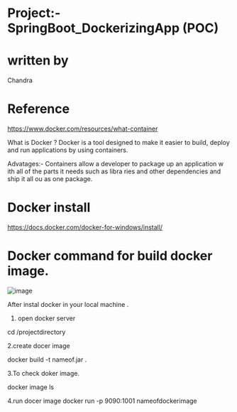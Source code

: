 # Project:- SpringBoot_DockerizingApp (POC)
# written by 
Chandra

# Reference
https://www.docker.com/resources/what-container


What is Docker ?
Docker is a tool designed to make it easier to build, deploy and run applications by using containers.

Advatages:-
Containers allow a developer to package up an application w ith all of the parts it needs such as libra ries and other dependencies and ship it all ou	as one package.

# Docker install
https://docs.docker.com/docker-for-windows/install/

# Docker command for build docker image.
![image](https://user-images.githubusercontent.com/74757221/124491904-68bc3400-ddd1-11eb-9697-3cb5583cd9d2.png)


After instal docker in your local machine .

1. open docker server 

  cd /projectdirectory

2.create docer image

docker build -t nameof.jar .

3.To check doker image.

docker image ls

4.run docer image
docker run -p 9090:1001 nameofdockerimage



